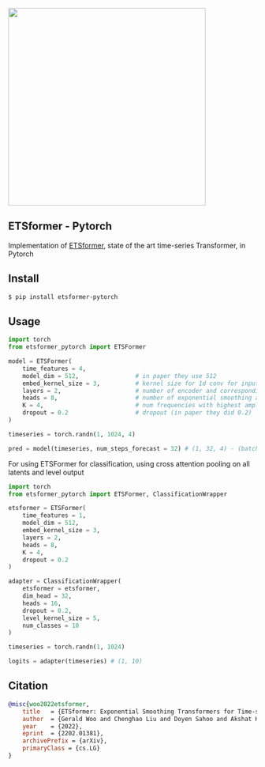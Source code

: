 <img src="./etsformer.png" width="400px"></img>

## ETSformer - Pytorch

Implementation of <a href="https://arxiv.org/abs/2202.01381">ETSformer</a>, state of the art time-series Transformer, in Pytorch

## Install

```bash
$ pip install etsformer-pytorch
```

## Usage

```python
import torch
from etsformer_pytorch import ETSFormer

model = ETSFormer(
    time_features = 4,
    model_dim = 512,                # in paper they use 512
    embed_kernel_size = 3,          # kernel size for 1d conv for input embedding
    layers = 2,                     # number of encoder and corresponding decoder layers
    heads = 8,                      # number of exponential smoothing attention heads
    K = 4,                          # num frequencies with highest amplitude to keep (attend to)
    dropout = 0.2                   # dropout (in paper they did 0.2)
)

timeseries = torch.randn(1, 1024, 4)

pred = model(timeseries, num_steps_forecast = 32) # (1, 32, 4) - (batch, num steps forecast, num time features)
```

For using ETSFormer for classification, using cross attention pooling on all latents and level output

```python
import torch
from etsformer_pytorch import ETSFormer, ClassificationWrapper

etsformer = ETSFormer(
    time_features = 1,
    model_dim = 512,
    embed_kernel_size = 3,
    layers = 2,
    heads = 8,
    K = 4,
    dropout = 0.2
)

adapter = ClassificationWrapper(
    etsformer = etsformer,
    dim_head = 32,
    heads = 16,
    dropout = 0.2,
    level_kernel_size = 5,
    num_classes = 10
)

timeseries = torch.randn(1, 1024)

logits = adapter(timeseries) # (1, 10)
```

## Citation

```bibtex
@misc{woo2022etsformer,
    title   = {ETSformer: Exponential Smoothing Transformers for Time-series Forecasting}, 
    author  = {Gerald Woo and Chenghao Liu and Doyen Sahoo and Akshat Kumar and Steven Hoi},
    year    = {2022},
    eprint  = {2202.01381},
    archivePrefix = {arXiv},
    primaryClass = {cs.LG}
}
```
